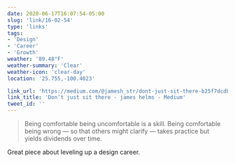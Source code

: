 ```yaml
---
date: 2020-06-17T16:07:54-05:00
slug: 'link/16-02-54'
type: 'links'
tags:
- 'Design'
- 'Career'
- 'Growth'
weather: '89.48°F'
weather-summary: 'Clear'
weather-icon: 'clear-day'
location: '25.755,-100.4023'

link_url: 'https://medium.com/@jamesh_str/dont-just-sit-there-b25f7dcdb5af'
link_title: 'Don’t just sit there - james helms - Medium'
tweet_id: ''
---
```

> Being comfortable being uncomfortable is a skill. Being comfortable being wrong — so that others might clarify — takes practice but yields dividends over time. 

Great piece about leveling up a design career.   